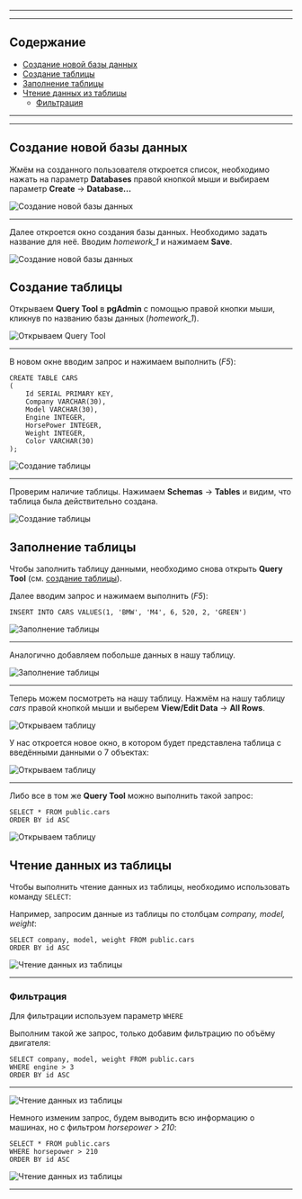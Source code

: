 
---
---

## Содержание

- [Создание новой базы данных](#создание-новой-базы-данных)
- [Создание таблицы](#создание-таблицы)
- [Заполнение таблицы](#заполнение-таблицы)
- [Чтение данных из таблицы](#чтение-данных-из-таблицы) 
    - [Фильтрация](#фильтрация)
---
---

## Создание новой базы данных

Жмём на созданного пользователя откроется список, необходимо нажать на параметр **Databases** правой кнопкой мыши и выбираем параметр **Create** -> **Database...**

![Создание новой базы данных](images/1.png "Создание новой базы данных")

---

Далее откроется окно создания базы данных. Необходимо задать название для неё. Вводим *homework_1* и нажимаем **Save**.

![Создание новой базы данных](images/2.png "Создание новой базы данных")

## Создание таблицы

Открываем **Query Tool** в **pgAdmin** с помощью правой кнопки мыши, кликнув по названию базы данных (*homework_1*).

![Открываем Query Tool](images/3.png "Открываем Query Tool")

---

В новом окне вводим запрос и нажимаем выполнить (*F5*): 

```
CREATE TABLE CARS
(
    Id SERIAL PRIMARY KEY,
    Company VARCHAR(30),
    Model VARCHAR(30),
	Engine INTEGER,
    HorsePower INTEGER,
    Weight INTEGER,
	Color VARCHAR(30)
);
```

![Создание таблицы](images/4.png "Создание таблицы")

---

Проверим наличие таблицы. Нажимаем **Schemas** -> **Tables** и видим, что таблица была действительно создана. 

![Создание таблицы](images/5.png "Создание таблицы")

## Заполнение таблицы

Чтобы заполнить таблицу данными, необходимо снова открыть **Query Tool**  (см. [создание таблицы](#создание-таблицы)).

Далее вводим запрос и нажимаем выполнить (*F5*):

```
INSERT INTO CARS VALUES(1, 'BMW', 'M4', 6, 520, 2, 'GREEN')
```
![Заполнение таблицы](images/6.png "Заполнение таблицы")

---

Аналогично добавляем побольше данных в нашу таблицу.

![Заполнение таблицы](images/7.png "Заполнение таблицы")

---

Теперь можем посмотреть на нашу таблицу. Нажмём на нашу таблицу *cars* правой кнопкой мыши и выберем **View/Edit Data** -> **All Rows**.

![Открываем таблицу](images/8.png "Открываем таблицу")

У нас откроется новое окно, в котором будет представлена таблица с введёнными данными о 7 объектах:

![Открываем таблицу](images/9.png "Открываем таблицу")

---

Либо все в том же **Query Tool** можно выполнить такой запрос: 

```
SELECT * FROM public.cars
ORDER BY id ASC 
```

![Открываем таблицу](images/10.png "Открываем таблицу")

## Чтение данных из таблицы

Чтобы выполнить чтение данных из таблицы, необходимо использовать команду ``SELECT``:

Например, запросим данные из таблицы по столбцам *company, model, weight*:

```
SELECT company, model, weight FROM public.cars
ORDER BY id ASC 
```

![Чтение данных из таблицы](images/11.png "Чтение данных из таблицы")

---

### Фильтрация

Для фильтрации используем параметр ``WHERE``

Выполним такой же запрос, только добавим фильтрацию по объёму двигателя:

```
SELECT company, model, weight FROM public.cars
WHERE engine > 3
ORDER BY id ASC 
```

---

![Чтение данных из таблицы](images/12.png "Чтение данных из таблицы")

Немного изменим запрос, будем выводить всю информацию о машинах, но с фильтром *horsepower > 210*:

```
SELECT * FROM public.cars
WHERE horsepower > 210
ORDER BY id ASC 
```
![Чтение данных из таблицы](images/13.png "Чтение данных из таблицы")

---